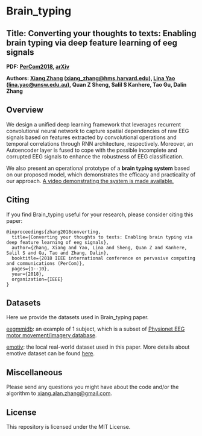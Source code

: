 # Brain_typing
## Title: Converting your thoughts to texts: Enabling brain typing via deep feature learning of eeg signals

**PDF: [PerCom2018](https://ieeexplore.ieee.org/abstract/document/8444575), [arXiv](https://arxiv.org/abs/1709.08820)**

**Authors: [Xiang Zhang](http://xiangzhang.info/) (xiang_zhang@hms.harvard.edu), [Lina Yao](https://www.linayao.com/) (lina.yao@unsw.edu.au), Quan Z Sheng, Salil S Kanhere, Tao Gu, Dalin Zhang**

## Overview
We design a unified deep learning framework that leverages recurrent convolutional neural network to capture spatial dependencies of raw EEG signals based on features extracted by convolutional operations and temporal correlations through RNN architecture, respectively. Moreover, an Autoencoder layer is fused to cope with the possible incomplete and corrupted EEG signals to enhance the robustness of EEG classification.

We also present an operational prototype of a **brain typing system** based on our proposed model, which demonstrates the efficacy and practicality of our approach. [A video demonstrating the system is made available.](https://www.youtube.com/watch?v=Dc0StUPq61k)

## Citing
If you find Brain_typing useful for your research, please consider citing this paper:

    @inproceedings{zhang2018converting,
      title={Converting your thoughts to texts: Enabling brain typing via deep feature learning of eeg signals},
      author={Zhang, Xiang and Yao, Lina and Sheng, Quan Z and Kanhere, Salil S and Gu, Tao and Zhang, Dalin},
      booktitle={2018 IEEE international conference on pervasive computing and communications (PerCom)},
      pages={1--10},
      year={2018},
      organization={IEEE}
    }

## Datasets
Here we provide the datasets used in Brain_typing paper.

[eegmmidb](https://github.com/xiangzhang1015/Brain_typing/blob/master/S1_nolabel6.mat): an example of 1 subject, which is a subset of [Physionet EEG motor movement/imagery database](https://physionet.org/content/eegmmidb/1.0.0/). 

[emotiv](https://github.com/xiangzhang1015/Brain_typing/blob/master/emotiv_7sub_5class.mat): the local real-world
dataset used in this paper. More details about emotive dataset can be found [here](https://github.com/xiangzhang1015/Brain_typing/blob/master/data_readme).

## Miscellaneous

Please send any questions you might have about the code and/or the algorithm to <xiang.alan.zhang@gmail.com>.


## License

This repository is licensed under the MIT License.

